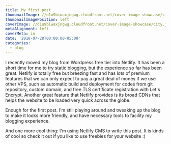 ```yaml
---
title: My first post
thumbnailImage: //d1u9biwaxjngwg.cloudfront.net/cover-image-showcase/city-750.jpg
thumbnailImagePosition: left
coverImage: //d1u9biwaxjngwg.cloudfront.net/cover-image-showcase/city.jpg
metaAlignment: left
coverMeta: in
date: '2018-07-28T00:00:00-05:00'
categories:
  - blog
---
```

I recently moved my blog from Wordpress free tier into Netlify. It has been a short time for me to try static blogging, but the experience so far has been great. Netlify is totally free but breezing fast and has lots of premium features that we can only expect to pay a great deal of money if we use other VPS, such as automatic build and deployment for codes from git repository, custom domain, and free TLS certificate registration with Let's Encrypt. Another great feature that Netlify provides is its broad CDNs that helps the website to be loaded very quick across the globe.

Enough for the first post. I'm still playing around and tweaking up the blog to make it looks more friendly, and have necessary tools to facility my blogging experience.

And one more cool thing: I'm using Netlify CMS to write this post. It is kinds of cool so check it out if you like to use freebies for your website :)
